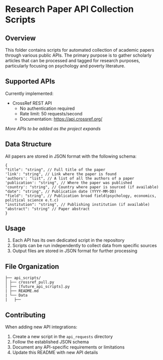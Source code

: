 # Research Paper API Collection Scripts

## Overview
This folder contains scripts for automated collection of academic papers through various public APIs. The primary purpose is to gather scholarly articles that can be processed and tagged for research purposes, particularly focusing on psychology and poverty literature.

## Supported APIs
Currently implemented:
- CrossRef REST API
  - No authentication required
  - Rate limit: 50 requests/second
  - Documentation: https://api.crossref.org/

*More APIs to be added as the project expands*

## Data Structure
All papers are stored in JSON format with the following schema:

```
{
"title": "string", // Full title of the paper
'link': "string", // Link where the paper is found
'authors': "list", // A list of all the authors of a paper
'publication': "string", // Where the paper was published
'country': "string", // Country where paper is sourced (if available)
"date": "string", // Publication date (YYYY-MM-DD)
"field": "string", // Publication broad field(psychology, economics, political science e.t.c)
"institution": "string", // Publishing institution (if available)
"abstract": "string" // Paper abstract
}

```

## Usage
1. Each API has its own dedicated script in the repository
2. Scripts can be run independently to collect data from specific sources
3. Output files are stored in JSON format for further processing

## File Organization

```
├── api_scripts/
│ ├── crossref_pull.py
│ ├── [future_api_scripts].py
| ├── README.md
| └── Data
|   ├──

```

## Contributing
When adding new API integrations:
1. Create a new script in the `api_requests` directory
2. Follow the established JSON schema
3. Document any API-specific requirements or limitations
4. Update this README with new API details

